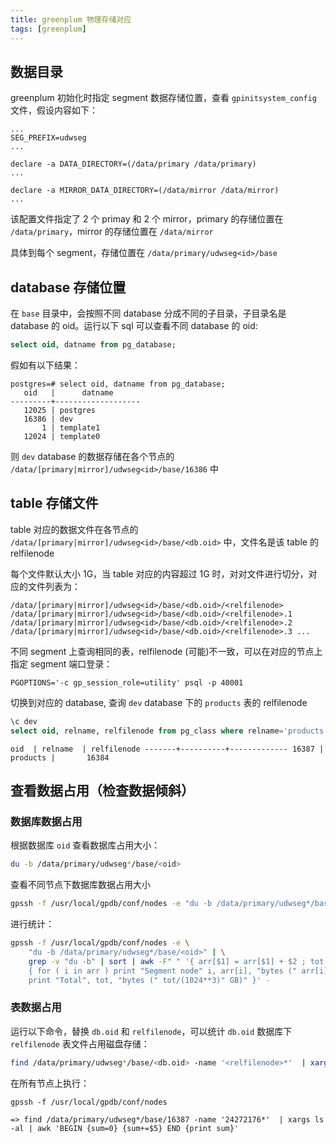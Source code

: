 ```yaml
---
title: greenplum 物理存储对应
tags: [greenplum]
---
```


## 数据目录

greenplum 初始化时指定 segment 数据存储位置，查看 `gpinitsystem_config` 文件，假设内容如下：

```
...
SEG_PREFIX=udwseg
...

declare -a DATA_DIRECTORY=(/data/primary /data/primary)
...

declare -a MIRROR_DATA_DIRECTORY=(/data/mirror /data/mirror)
...

```

该配置文件指定了 2 个 primay 和 2 个 mirror，primary 的存储位置在 `/data/primary`，mirror 的存储位置在 `/data/mirror`

具体到每个 segment，存储位置在 `/data/primary/udwseg<id>/base`

## database 存储位置

在 `base` 目录中，会按照不同 database 分成不同的子目录，子目录名是 database 的 oid。运行以下 sql 可以查看不同 database 的 oid:

``` sql
select oid, datname from pg_database;
```

假如有以下结果：

    postgres=# select oid, datname from pg_database;
       oid   |      datname
    ---------+-------------------
       12025 | postgres
       16386 | dev
           1 | template1
       12024 | template0

则 `dev` database 的数据存储在各个节点的 `/data/[primary|mirror]/udwseg<id>/base/16386` 中

## table 存储文件

table 对应的数据文件在各节点的 `/data/[primary|mirror]/udwseg<id>/base/<db.oid>` 中，文件名是该 table 的 relfilenode

每个文件默认大小 1G，当 table 对应的内容超过 1G 时，对对文件进行切分，对应的文件列表为：

`
/data/[primary|mirror]/udwseg<id>/base/<db.oid>/<relfilenode>
/data/[primary|mirror]/udwseg<id>/base/<db.oid>/<relfilenode>.1
/data/[primary|mirror]/udwseg<id>/base/<db.oid>/<relfilenode>.2
/data/[primary|mirror]/udwseg<id>/base/<db.oid>/<relfilenode>.3
...
`

不同 segment 上查询相同的表，relfilenode (可能)不一致，可以在对应的节点上指定 segment 端口登录：

    PGOPTIONS='-c gp_session_role=utility' psql -p 40001

切换到对应的 database, 查询 `dev` database 下的 `products` 表的 relfilenode

``` sql
\c dev
select oid, relname, relfilenode from pg_class where relname='products';
```

`
  oid  | relname  | relfilenode
-------+----------+-------------
 16387 | products |       16384
`

## 查看数据占用（检查数据倾斜）

### 数据库数据占用

根据数据库 `oid` 查看数据库占用大小：

``` bash
du -b /data/primary/udwseg*/base/<oid>
```

查看不同节点下数据库数据占用大小

``` bash
gpssh -f /usr/local/gpdb/conf/nodes -e "du -b /data/primary/udwseg*/base/16386" | grep -v "du -b"
```

进行统计：

``` bash
gpssh -f /usr/local/gpdb/conf/nodes -e \
    "du -b /data/primary/udwseg*/base/<oid>" | \
    grep -v "du -b" | sort | awk -F" " '{ arr[$1] = arr[$1] + $2 ; tot = tot + $2 }; END \
    { for ( i in arr ) print "Segment node" i, arr[i], "bytes (" arr[i]/(1024**3)" GB)"; \
    print "Total", tot, "bytes (" tot/(1024**3)" GB)" }' -
```

### 表数据占用

运行以下命令，替换 `db.oid` 和 `relfilenode`，可以统计 `db.oid` 数据库下 `relfilenode` 表文件占用磁盘存储：

``` bash
find /data/primary/udwseg*/base/<db.oid> -name '<relfilenode>*'  | xargs ls -al | awk 'BEGIN {sum=0} {sum+=$5} END {print sum}'
```

在所有节点上执行：

    gpssh -f /usr/local/gpdb/conf/nodes

    => find /data/primary/udwseg*/base/16387 -name '24272176*'  | xargs ls -al | awk 'BEGIN {sum=0} {sum+=$5} END {print sum}'

